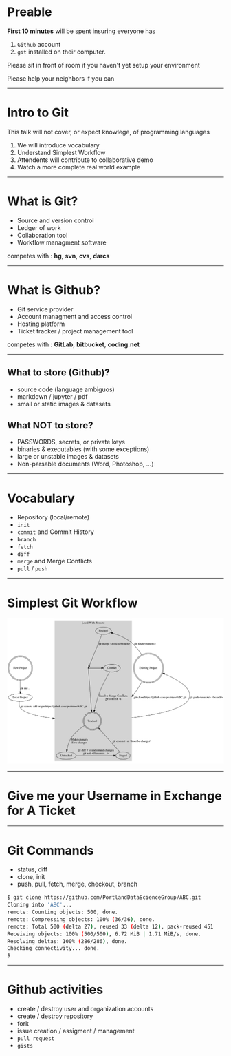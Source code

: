 <!-- $theme: gaia -->

# Preable
**First 10 minutes** will be spent insuring everyone has
1. `Github` account
2. `git` installed on their computer.

Please sit in front of room if you haven't yet setup your environment

Please help your neighbors if you can

---
# Intro to Git

This talk will not cover, or expect knowlege, of programming languages

1. We will introduce vocabulary
2. Understand Simplest Workflow
3. Attendents will contribute to collaborative demo
4. Watch a more complete real world example

---
# What is Git?
- Source and version control
- Ledger of work
- Collaboration tool
- Workflow managment software

competes with : **hg**, **svn**, **cvs**, **darcs**

---
# What is Github?
- Git service provider
- Account managment and access control
- Hosting platform
- Ticket tracker / project management tool

competes with : **GitLab**, **bitbucket**, **coding.net**

---
## What to store (Github)?
- source code (language ambiguos)
- markdown / jupyter / pdf
- small or static images & datasets

## What NOT to store?
- PASSWORDS, secrets, or private keys
- binaries & executables (with some exceptions)
- large or unstable images & datasets
- Non-parsable documents (Word, Photoshop, ...)

---
# Vocabulary
- Repository (local/remote)
- `init`
- `commit` and Commit History
- `branch`
- `fetch`
- `diff`
- `merge` and Merge Conflicts
- `pull` / `push`

---
# Simplest Git Workflow
![simplest git workflow](./git.png)

---
# Give me your Username in Exchange for A Ticket

---
# Git Commands
- status, diff
- clone, init
- push, pull, fetch, merge, checkout, branch

```bash
$ git clone https://github.com/PortlandDataScienceGroup/ABC.git
Cloning into 'ABC'...
remote: Counting objects: 500, done.
remote: Compressing objects: 100% (36/36), done.
remote: Total 500 (delta 27), reused 33 (delta 12), pack-reused 451
Receiving objects: 100% (500/500), 6.72 MiB | 1.71 MiB/s, done.
Resolving deltas: 100% (286/286), done.
Checking connectivity... done.
$
```

---
# Github activities
- create / destroy user and organization accounts
- create / destroy repository
- fork
- issue creation / assigment / management
- `pull request`
- `gists`
